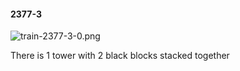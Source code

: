#### 2377-3
![train-2377-3-0.png](https://github.com/lil-lab/nlvr/raw/master/nlvr/train/images/30/train-2377-3-0.png "train-2377-3-0.png")

There is 1 tower with 2 black blocks stacked together